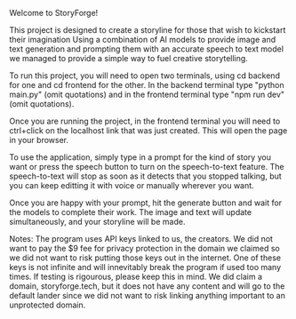 Welcome to StoryForge!

This project is designed to create a storyline for those that wish to kickstart their imagination
Using a combination of AI models to provide image and text generation and prompting them with an accurate speech to text model we managed to provide a simple way to fuel creative storytelling.

To run this project, you will need to open two terminals, using cd backend for one and cd frontend for the other.
In the backend terminal type "python main.py" (omit quotations) and in the frontend terminal type "npm run dev" (omit quotations).

Once you are running the project, in the frontend terminal you will need to ctrl+click on the localhost link that was just created.
This will open the page in your browser.

To use the application, simply type in a prompt for the kind of story you want or press the speech button to turn on the speech-to-text feature.
The speech-to-text will stop as soon as it detects that you stopped talking, but you can keep editting it with voice or manually wherever you want.

Once you are happy with your prompt, hit the generate button and wait for the models to complete their work.
The image and text will update simultaneously, and your storyline will be made.



Notes:
The program uses API keys linked to us, the creators. We did not want to pay the $9 fee for privacy protection in the domain we claimed so we did not want to risk putting those keys out in the internet.
One of these keys is not infinite and will innevitably break the program if used too many times. If testing is rigourous, please keep this in mind.
We did claim a domain, storyforge.tech, but it does not have any content and will go to the default lander since we did not want to risk linking anything important to an unprotected domain.